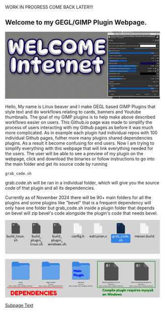 WORK IN PROGRESS COME BACK LATER!!! 
## **Welcome to my GEGL/GIMP Plugin Webpage.**

![](/github_images/untitled-1_20241125220255432.png)

Hello, My name is Linux beaver and I make GEGL based GIMP Plugins that style text and do workflows relating to cards, banners and Youtube thumbnails. The goal of my GIMP plugins is to help make above described workflows easier on users. This Github.io page was made to simplify the process of users interacting with my Github pages as before it was much more complicated. As in example each plugin had individual repos with 100 individual Github pages, futher more many plugins shared dependencies plugins. As a result it become confusing for end users. Now I am trying to simplify everything with this webpage that will link everything needed for the users. The user will be able to see a preview of my plugin on the webpage, click and download the binaries or follow instructions to go into the main folder and get its source code by running 

```
grab_code.sh
```


grab.code.sh will be ran in a individual folder, which will give you the source code of that plugin and all its dependencies.

 Currently as of November 2024 there will be 90+ main folders for all the plugins and some plugins like "bevel" that is a frequent dependency will only have one folder but grab_code.sh inside a plugin folder that depends on bevel will zip bevel's code alongside the plugin's code that needs bevel.
 

![](/github_images/untitled-1_20241125220632770.png)

![](/github_images/untitled-1_20241125221028815.png)

[Subpage Text](./subpagetest.md)

